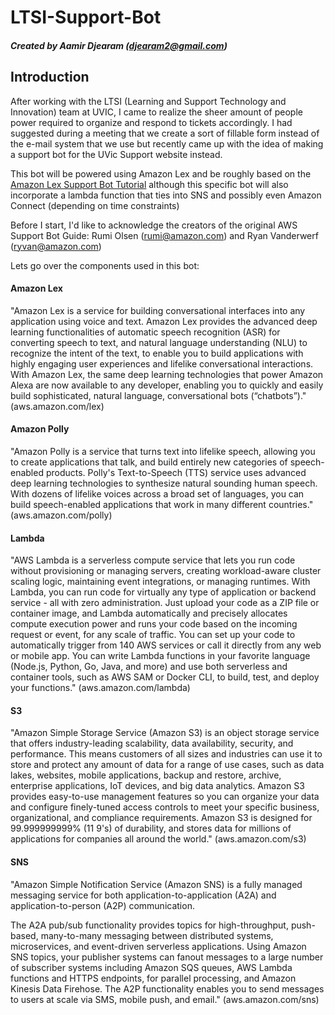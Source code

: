 # LTSI-Support-Bot

##### Created by Aamir Djearam (djearam2@gmail.com)

## Introduction

After working with the LTSI (Learning and Support Technology and Innovation) team at UVIC, I came to realize the sheer amount of people power required to organize and respond to tickets accordingly. I had suggested during a meeting that we create a sort of fillable form instead of the e-mail system that we use but recently came up with the idea of making a support bot for the UVic Support website instead.

This bot will be powered using Amazon Lex and be roughly based on the [Amazon Lex Support Bot Tutorial](https://github.com/aws-samples/amazon-lex-support-bot/edit/master/README.md) although this specific bot will also incorporate a lambda function that ties into SNS and possibly even Amazon Connect (depending on time constraints)

Before I start, I'd like to acknowledge the creators of the original AWS Support Bot Guide: Rumi Olsen (rumi@amazon.com) and Ryan Vanderwerf (ryvan@amazon.com)

Lets go over the components used in this bot:

#### Amazon Lex

"Amazon Lex is a service for building conversational interfaces into any application using voice and text. Amazon Lex provides the advanced deep learning functionalities of automatic speech recognition (ASR) for converting speech to text, and natural language understanding (NLU) to recognize the intent of the text, to enable you to build applications with highly engaging user experiences and lifelike conversational interactions. With Amazon Lex, the same deep learning technologies that power Amazon Alexa are now available to any developer, enabling you to quickly and easily build sophisticated, natural language, conversational bots (“chatbots”)." (aws.amazon.com/lex)

#### Amazon Polly

"Amazon Polly is a service that turns text into lifelike speech, allowing you to create applications that talk, and build entirely new categories of speech-enabled products. Polly's Text-to-Speech (TTS) service uses advanced deep learning technologies to synthesize natural sounding human speech. With dozens of lifelike voices across a broad set of languages, you can build speech-enabled applications that work in many different countries." (aws.amazon.com/polly)

#### Lambda

"AWS Lambda is a serverless compute service that lets you run code without provisioning or managing servers, creating workload-aware cluster scaling logic, maintaining event integrations, or managing runtimes. With Lambda, you can run code for virtually any type of application or backend service - all with zero administration. Just upload your code as a ZIP file or container image, and Lambda automatically and precisely allocates compute execution power and runs your code based on the incoming request or event, for any scale of traffic. You can set up your code to automatically trigger from 140 AWS services or call it directly from any web or mobile app. You can write Lambda functions in your favorite language (Node.js, Python, Go, Java, and more) and use both serverless and container tools, such as AWS SAM or Docker CLI, to build, test, and deploy your functions." (aws.amazon.com/lambda)


#### S3

"Amazon Simple Storage Service (Amazon S3) is an object storage service that offers industry-leading scalability, data availability, security, and performance. This means customers of all sizes and industries can use it to store and protect any amount of data for a range of use cases, such as data lakes, websites, mobile applications, backup and restore, archive, enterprise applications, IoT devices, and big data analytics. Amazon S3 provides easy-to-use management features so you can organize your data and configure finely-tuned access controls to meet your specific business, organizational, and compliance requirements. Amazon S3 is designed for 99.999999999% (11 9's) of durability, and stores data for millions of applications for companies all around the world." (aws.amazon.com/s3)


#### SNS

"Amazon Simple Notification Service (Amazon SNS) is a fully managed messaging service for both application-to-application (A2A) and application-to-person (A2P) communication.

The A2A pub/sub functionality provides topics for high-throughput, push-based, many-to-many messaging between distributed systems, microservices, and event-driven serverless applications. Using Amazon SNS topics, your publisher systems can fanout messages to a large number of subscriber systems including Amazon SQS queues, AWS Lambda functions and HTTPS endpoints, for parallel processing, and Amazon Kinesis Data Firehose. The A2P functionality enables you to send messages to users at scale via SMS, mobile push, and email." (aws.amazon.com/sns)
